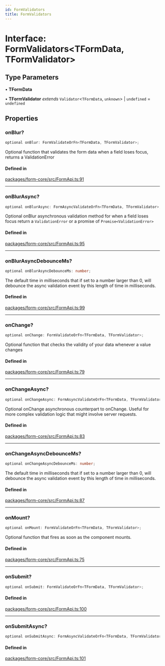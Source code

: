 ```yaml
---
id: FormValidators
title: FormValidators
---
```


# Interface: FormValidators\<TFormData, TFormValidator\>

## Type Parameters

• **TFormData**

• **TFormValidator** *extends* `Validator`\<`TFormData`, `unknown`\> \| `undefined` = `undefined`

## Properties

### onBlur?

```ts
optional onBlur: FormValidateOrFn<TFormData, TFormValidator>;
```

Optional function that validates the form data when a field loses focus, returns a ValidationError

#### Defined in

[packages/form-core/src/FormApi.ts:91](https://github.com/TanStack/form/blob/782e82ea1fb36627b62d0f588484b4a9c3249fed/packages/form-core/src/FormApi.ts#L91)

***

### onBlurAsync?

```ts
optional onBlurAsync: FormAsyncValidateOrFn<TFormData, TFormValidator>;
```

Optional onBlur asynchronous validation method for when a field loses focus return a `ValidationError` or a promise of `Promise<ValidationError>`

#### Defined in

[packages/form-core/src/FormApi.ts:95](https://github.com/TanStack/form/blob/782e82ea1fb36627b62d0f588484b4a9c3249fed/packages/form-core/src/FormApi.ts#L95)

***

### onBlurAsyncDebounceMs?

```ts
optional onBlurAsyncDebounceMs: number;
```

The default time in milliseconds that if set to a number larger than 0, will debounce the async validation event by this length of time in milliseconds.

#### Defined in

[packages/form-core/src/FormApi.ts:99](https://github.com/TanStack/form/blob/782e82ea1fb36627b62d0f588484b4a9c3249fed/packages/form-core/src/FormApi.ts#L99)

***

### onChange?

```ts
optional onChange: FormValidateOrFn<TFormData, TFormValidator>;
```

Optional function that checks the validity of your data whenever a value changes

#### Defined in

[packages/form-core/src/FormApi.ts:79](https://github.com/TanStack/form/blob/782e82ea1fb36627b62d0f588484b4a9c3249fed/packages/form-core/src/FormApi.ts#L79)

***

### onChangeAsync?

```ts
optional onChangeAsync: FormAsyncValidateOrFn<TFormData, TFormValidator>;
```

Optional onChange asynchronous counterpart to onChange. Useful for more complex validation logic that might involve server requests.

#### Defined in

[packages/form-core/src/FormApi.ts:83](https://github.com/TanStack/form/blob/782e82ea1fb36627b62d0f588484b4a9c3249fed/packages/form-core/src/FormApi.ts#L83)

***

### onChangeAsyncDebounceMs?

```ts
optional onChangeAsyncDebounceMs: number;
```

The default time in milliseconds that if set to a number larger than 0, will debounce the async validation event by this length of time in milliseconds.

#### Defined in

[packages/form-core/src/FormApi.ts:87](https://github.com/TanStack/form/blob/782e82ea1fb36627b62d0f588484b4a9c3249fed/packages/form-core/src/FormApi.ts#L87)

***

### onMount?

```ts
optional onMount: FormValidateOrFn<TFormData, TFormValidator>;
```

Optional function that fires as soon as the component mounts.

#### Defined in

[packages/form-core/src/FormApi.ts:75](https://github.com/TanStack/form/blob/782e82ea1fb36627b62d0f588484b4a9c3249fed/packages/form-core/src/FormApi.ts#L75)

***

### onSubmit?

```ts
optional onSubmit: FormValidateOrFn<TFormData, TFormValidator>;
```

#### Defined in

[packages/form-core/src/FormApi.ts:100](https://github.com/TanStack/form/blob/782e82ea1fb36627b62d0f588484b4a9c3249fed/packages/form-core/src/FormApi.ts#L100)

***

### onSubmitAsync?

```ts
optional onSubmitAsync: FormAsyncValidateOrFn<TFormData, TFormValidator>;
```

#### Defined in

[packages/form-core/src/FormApi.ts:101](https://github.com/TanStack/form/blob/782e82ea1fb36627b62d0f588484b4a9c3249fed/packages/form-core/src/FormApi.ts#L101)
